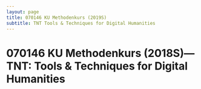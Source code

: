 ```yaml
---
layout: page
title: 070146 KU Methodenkurs (2019S)
subtitle: TNT Tools & Techniques for Digital Humanities
---
```


# 070146 KU Methodenkurs (2018S)—TNT: Tools & Techniques for Digital Humanities


